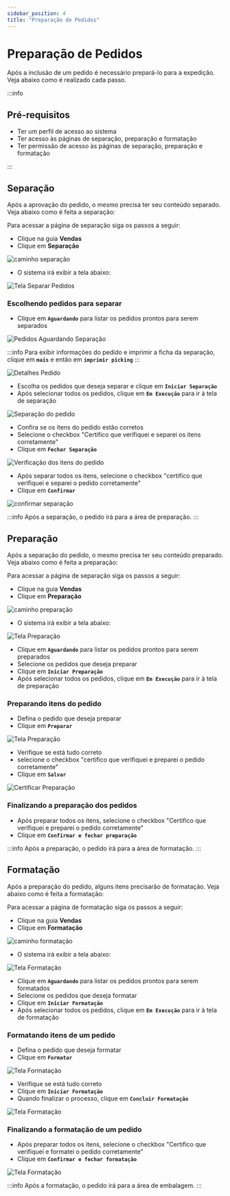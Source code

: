 ```yaml
---
sidebar_position: 4
title: "Preparação de Pedidos"
---
```


# Preparação de Pedidos

Após a inclusão de um pedido é necessário prepará-lo para a expedição. Veja abaixo como é realizado cada passo.

:::info

## Pré-requisitos

- Ter um perfil de acesso ao sistema
- Ter acesso às páginas de separação, preparação e formatação
- Ter permissão de acesso às páginas de separação, preparação e formatação

:::

## Separação

Após a aprovação do pedido, o mesmo precisa ter seu conteúdo separado. Veja abaixo como é feita a separação:

Para acessar a página de separação siga os passos a seguir:

- Clique na guia **Vendas**
- Clique em **Separação**

![caminho separação](/img/images/caminho_separacao.png)

- O sistema irá exibir a tela abaixo:

![Tela Separar Pedidos](/img/images/separar_pedidos.png)

### Escolhendo pedidos para separar

- Clique em **`Aguardando`** para listar os pedidos prontos para serem separados

![Pedidos Aguardando Separação](/img/images/aguardando_separacao.png)

:::info
Para exibir informações do pedido e imprimir a ficha da separação, clique em **`mais`** e então em **`imprimir picking`**
:::

![Detalhes Pedido](/img/images/detalhes_pedidos_2.png)

- Escolha os pedidos que deseja separar e clique em **`Iniciar Separação`**
- Após selecionar todos os pedidos, clique em **`Em Execução`** para ir à tela de separação

![Separação do pedido](/img/images/separacao_teste.png)

- Confira se os itens do pedido estão corretos
- Selecione o checkbox "Certifico que verifiquei e separei os itens corretamente"
- Clique em **`Fechar Separação`**

![Verificação dos itens do pedido](/img/images/verificar_separacao.png)

- Após separar todos os itens, selecione o checkbox "certifico que verifiquei e separei o pedido corretamente"
- Clique em **`Confirmar`**

![confirmar separação](/img/images/confirmar_separacao.png)

:::info
Após a separação, o pedido irá para a área de preparação.
:::

## Preparação

Após a separação do pedido, o mesmo precisa ter seu conteúdo preparado. Veja abaixo como é feita a preparação:

Para acessar a página de separação siga os passos a seguir:

- Clique na guia **Vendas**
- Clique em **Preparação**

![caminho preparação](/img/images/caminho_preparacao.png)

- O sistema irá exibir a tela abaixo:

![Tela Preparação](/img/images/tela_preparacao.png)

- Clique em **`Aguardando`** para listar os pedidos prontos para serem preparados
- Selecione os pedidos que deseja preparar
- Clique em **`Iniciar Preparação`**
- Após selecionar todos os pedidos, clique em **`Em Execução`** para ir à tela de preparação

### Preparando itens do pedido

- Defina o pedido que deseja preparar
- Clique em **`Preparar`**

![Tela Preparação](/img/images/tela_preparacao_2.png)

- Verifique se está tudo correto
- selecione o checkbox "certifico que verifiquei e preparei o pedido corretamente"
- Clique em **`Salvar`**

![Certificar Preparação](/img/images/certificar_preparacao.png)

### Finalizando a preparação dos pedidos

- Após preparar todos os itens, selecione o checkbox "Certifico que verifiquei e preparei o pedido corretamente"
- Clique em **`Confirmar e fechar preparação`**

:::info
Após a preparação, o pedido irá para a área de formatação.
:::

## Formatação

Após a preparação do pedido, alguns itens precisarão de formatação. Veja abaixo como é feita a formatação:

Para acessar a página de formatação siga os passos a seguir:

- Clique na guia **Vendas**
- Clique em **Formatação**

![caminho formatação](/img/images/caminho_formatacao.png)

- O sistema irá exibir a tela abaixo:

![Tela Formatação](/img/images/tela_formatacao.png)

- Clique em **`Aguardando`** para listar os pedidos prontos para serem formatados
- Selecione os pedidos que deseja formatar
- Clique em **`Iniciar Formatação`**
- Após selecionar todos os pedidos, clique em **`Em Execução`** para ir à tela de formatação

### Formatando itens de um pedido

- Defina o pedido que deseja formatar
- Clique em **`Formatar`**

![Tela Formatação](/img/images/aguardando_formatacao.png)

- Verifique se está tudo correto
- Clique em **`Iniciar Formatação`**
- Quando finalizar o processo, clique em **`Concluir Formatação`**

![Tela Formatação](/img/images/iniciar_formatacao.png)

### Finalizando a formatação de um pedido

- Após preparar todos os itens, selecione o checkbox "Certifico que verifiquei e formatei o pedido corretamente"
- Clique em **`Confirmar e fechar formatação`**

![Tela Formatação](/img/images/confirmar_formatacao.png)

:::info
Após a formatação, o pedido irá para a área de embalagem.
:::
